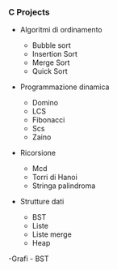 ### C Projects

- Algoritmi di ordinamento
    - Bubble sort
    - Insertion Sort
    - Merge Sort
    - Quick Sort
    
- Programmazione dinamica
    - Domino
    - LCS
    - Fibonacci
    - Scs
    - Zaino

- Ricorsione
    - Mcd
    - Torri di Hanoi
    - Stringa palindroma
    
- Strutture dati
    - BST
    - Liste
    - Liste merge
    - Heap
    
-Grafi
    - BST
